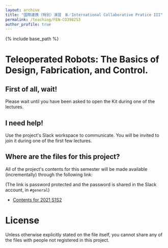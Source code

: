 ```yaml
---
layout: archive
title: "国際連携（特別）演習　Ⅲ／International Collaborative Pratice III"
permalink: /teaching/FEN-CO3982S3
author_profile: true
---
```


{% include base_path %}

# Teleoperated Robots: The Basics of Design, Fabrication, and Control.

## First of all, wait!
Please wait until you have been asked to open the Kit during one of the lectures.

## I need help!
Use the project's Slack workspace to communicate. You will be invited to join it during one of the first few lectures.

## Where are the files for this project?

All of the project's contents for this semester will be made available (incrementally) through the following link:

(The link is password protected and the password is shared in the Slack account, in `#general`)

- [Contents for 2021 S1S2](http://u.pc.cd/zPP7)

# License
Unless otherwise explicitly stated on the file itself, you cannot share any of the files with people not registered in this project. 
